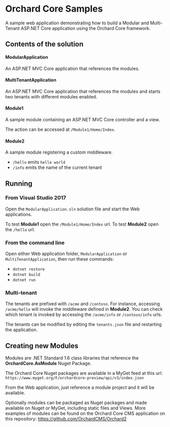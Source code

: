 # Orchard Core Samples

A sample web application demonstrating how to build a Modular and Multi-Tenant ASP.NET Core application using the Orchard Core framework.

## Contents of the solution

#### ModularApplication

An ASP.NET MVC Core application that references the modules.

#### MultiTenantApplication

An ASP.NET MVC Core application that references the modules and starts two tenants with different modules enabled.

#### Module1

A sample module containing an ASP.NET MVC Core controller and a view.

The action can be accessed at `/Module1/Home/Index`.

#### Module2

A sample module registering a custom middleware.

- `/hello` emits `hello world`
- `/info` emits the name of the current tenant

## Running

### From Visual Studio 2017

Open the `ModularApplication.sln` solution file and start the Web applications.

To test **Module1** open the `/Module1/Home/Index` url.
To test **Module2** open the `/hello` url.

### From the command line

Open either Web application folder, `ModularApplication` or `MultiTenantApplication`, then run these commands:

- `dotnet restore`
- `dotnet build`
- `dotnet run`

### Multi-tenant

The tenants are prefixed with `/acme` and `/contoso`. For instance, accessing `/acme/hello` will invoke the middleware defined in **Module2**. You can check which tenant is invoked by accessing the `/acme/info` or `/contoso/info` urls.

The tenants can be modified by editing the `tenants.json` file and restarting the application.

## Creating new Modules

Modules are .NET Standard 1.6 class libraries that reference the **OrchardCore.AsModule** Nuget Package.

The Orchard Core Nuget packages are available in a MyGet feed at this url: `https://www.myget.org/F/orchardcore-preview/api/v3/index.json`

From the Web application, just reference a module project and it will be available.

Optionally modules can be packaged as Nuget packages and made available on Nuget or MyGet, including static files and Views.
More examples of modules can be found on the Orchard Core CMS application on this repository: https://github.com/OrchardCMS/Orchard2

